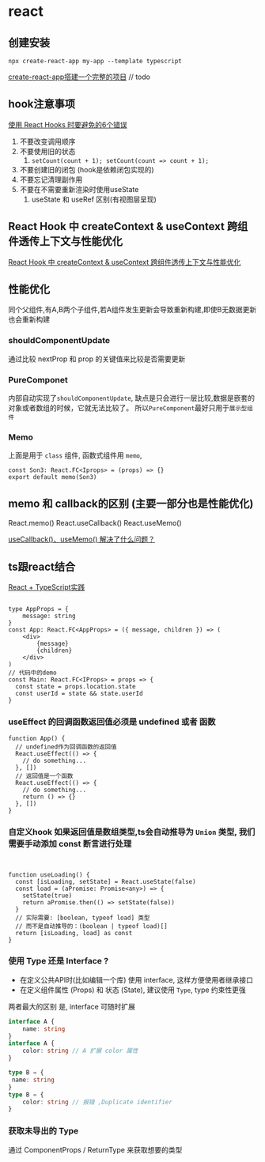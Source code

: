 # react

## 创建安装

`npx create-react-app my-app --template typescript`

[create-react-app搭建一个完整的项目](https://www.jianshu.com/p/1fb6c11676d2) // todo

## hook注意事项

[使用 React Hooks 时要避免的6个错误](https://juejin.cn/post/7034695882347905060)

1. 不要改变调用顺序
2. 不要使用旧的状态
   1. `setCount(count + 1); setCount(count => count + 1);`
3. 不要创建旧的闭包 (hook是依赖闭包实现的)
4. 不要忘记清理副作用
5. 不要在不需要重新渲染时使用useState
   1. useState 和 useRef 区别(有视图层呈现)

## React Hook 中 createContext & useContext 跨组件透传上下文与性能优化

[React Hook 中 createContext & useContext 跨组件透传上下文与性能优化](http://www.ptbird.cn/react-createContex-useContext.html)

## 性能优化

同个父组件,有A,B两个子组件,若A组件发生更新会导致重新构建,即使B无数据更新也会重新构建

### shouldComponentUpdate

通过比较 nextProp 和 prop 的关键值来比较是否需要更新

### PureComponet

内部自动实现了`shouldComponentUpdate`, 缺点是只会进行一层比较,数据是嵌套的对象或者数组的时候，它就无法比较了。
所以`PureComponent`最好只用于`展示型组件`

### Memo

上面是用于 `class` 组件, 函数式组件用 `memo`, 

```tsx
const Son3: React.FC<Iprops> = (props) => {}
export default memo(Son3)
```

## memo 和 callback的区别 (主要一部分也是性能优化)

React.memo()
React.useCallback()
React.useMemo()

[useCallback()、useMemo() 解决了什么问题？](https://www.jianshu.com/p/014ee0ebe959)

## ts跟react结合

[React + TypeScript实践](https://juejin.cn/post/6952696734078369828)

```tsx

type AppProps = {
    message: string
}
const App: React.FC<AppProps> = ({ message, children }) => (
    <div>
        {message}
        {children}
    </div>
)
// 代码中的demo
const Main: React.FC<IProps> = props => {
  const state = props.location.state
  const userId = state && state.userId
}
```

### useEffect 的回调函数返回值必须是 undefined 或者 函数

```tsx
function App() {
  // undefined作为回调函数的返回值
  React.useEffect(() => {
    // do something...
  }, [])
  // 返回值是一个函数
  React.useEffect(() => {
    // do something...
    return () => {}
  }, [])
}
```

### 自定义hook 如果返回值是数组类型,ts会自动推导为 `Union` 类型, 我们需要手动添加 const 断言进行处理

```tsx


function useLoading() {
  const [isLoading, setState] = React.useState(false)
  const load = (aPromise: Promise<any>) => {
    setState(true)
    return aPromise.then(() => setState(false))
  }
  // 实际需要: [boolean, typeof load] 类型
  // 而不是自动推导的：(boolean | typeof load)[]
  return [isLoading, load] as const
}

```

### 使用 Type 还是 Interface ?

* 在定义公共API时(比如编辑一个库) 使用 interface, 这样方便使用者继承接口
* 在定义组件属性 (Props) 和 状态 (State), 建议使用 `Type`, type 约束性更强

两者最大的区别 是, interface 可随时扩展

```ts
interface A {
    name: string
}
interface A {
    color: string // A 扩展 color 属性
}

type B = {
 name: string
}
type B = {
    color: string // 报错 ,Duplicate identifier
}
```

### 获取未导出的 Type

通过 ComponentProps / ReturnType 来获取想要的类型


